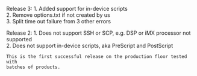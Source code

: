 Release 3:
    1. Added support for in-device scripts  
    2. Remove options.txt if not created by us  
    3. Split time out failure from 3 other errors  


Release 2:
    1. Does not support SSH or SCP, e.g. DSP or iMX processor not supported  
    2. Does not support in-device scripts, aka PreScript and PostScript  
    
    This is the first successful release on the production floor tested with 
    batches of products.